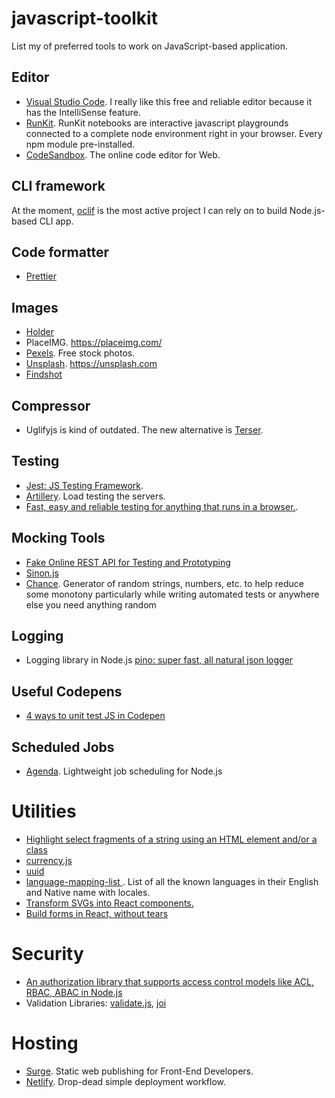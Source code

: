 # javascript-toolkit
List my of preferred tools to work on JavaScript-based application.

## Editor

- [Visual Studio Code](https://code.visualstudio.com/). I really like this free and reliable editor because it has the IntelliSense feature.
- [RunKit](https://runkit.com). 
RunKit notebooks are interactive javascript playgrounds connected to a complete node environment right in your browser. Every npm module pre-installed.
- [CodeSandbox](https://codesandbox.io/). The online code editor for Web.

## CLI framework

At the moment, [oclif](https://github.com/oclif/oclif) is the most active project I can rely on to build Node.js-based CLI app.

## Code formatter

- [Prettier](prettier.io)

## Images

- [Holder](https://github.com/imsky/holder)
- PlaceIMG. https://placeimg.com/
- [Pexels](https://www.pexels.com/). Free stock photos.
- [Unsplash](https://unsplash.com). https://unsplash.com
- [Findshot](https://findshot.com/)

## Compressor

- Uglifyjs is kind of outdated. The new alternative is [Terser](https://www.npmjs.com/package/terser).

## Testing

- [Jest: JS Testing Framework](https://jestjs.io/).
- [Artillery](https://artillery.io). Load testing the servers.
- [Fast, easy and reliable testing for anything that runs in a browser.](https://www.cypress.io/).

## Mocking Tools

- [Fake Online REST API for Testing and Prototyping](https://jsonplaceholder.typicode.com/)
- [Sinon.js](http://sinonjs.org/)
- [Chance](https://chancejs.com/). Generator of random strings, numbers, etc. to help reduce some monotony particularly while writing automated tests or anywhere else you need anything random

## Logging

- Logging library in Node.js [pino: super fast, all natural json logger](https://github.com/pinojs/pino)

## Useful Codepens

- [4 ways to unit test JS in Codepen
](https://codepen.io/brownerd/post/4-ways-to-unit-test-js-in-codepen)

## Scheduled Jobs

- [Agenda](https://github.com/agenda/agenda). Lightweight job scheduling for Node.js

# Utilities

- [Highlight select fragments of a string using an HTML element and/or a class](https://www.npmjs.com/package/react-highlighter)
- [currency.js](https://currency.js.org)
- [uuid](https://www.npmjs.com/package/uuid)
- [language-mapping-list
](https://github.com/mozilla/language-mapping-list). List of all the known languages in their English and Native name with locales.
- [Transform SVGs into React components.](https://github.com/smooth-code/svgr)
- [Build forms in React, without tears](https://jaredpalmer.com/formik/)

# Security

- [An authorization library that supports access control models like ACL, RBAC, ABAC in Node.js](https://github.com/casbin/node-casbin)
- Validation Libraries: [validate.js](https://github.com/ansman/validate.js), [joi](https://github.com/hapijs/joi)

# Hosting

- [Surge](https://surge.sh). Static web publishing for Front-End Developers.
- [Netlify](https://www.netlify.com/). Drop-dead simple deployment workflow. 
